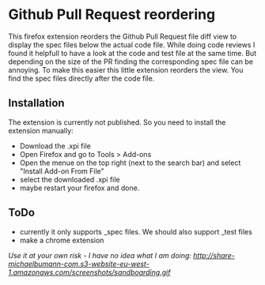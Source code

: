 Github Pull Request reordering
===============

This firefox extension reorders the Github Pull Request file diff view to display the spec files below the actual code file. 
While doing code reviews I found it helpfull to have a look at the code and test file at the same time. But depending on the size of the PR finding the corresponding spec file can be annoying. 
To make this easier this little extension reorders the view. You find the spec files directly after the code file. 

Installation
--------------

The extension is currently not published. So you need to install the extension manually:
* Download the .xpi file
* Open Firefox and go to Tools > Add-ons
* Open the menue on the top right (next to the search bar) and select "Install Add-on From File"
* select the downloaded .xpi file
* maybe restart your firefox and done.

ToDo
--------------

* currently it only supports _spec files. We should also support _test files
* make a chrome extension



*Use it at your own risk - I have no idea what I am doing: http://share-michaelbumann-com.s3-website-eu-west-1.amazonaws.com/screenshots/sandboarding.gif*

